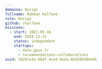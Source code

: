 ```yaml
---
domaine: Design
fullname: Rahman Kalfane
role: Design
github: rkalfane
missions:
  - start: 2022-05-16
    end: 2024-12-31
    status: independent
    startups:
      - data.gouv.fr
      - recommandations-collaboratives
uuid: 2029ce3a-0b8f-4ced-8eda-8b2b96504edb
---
```

